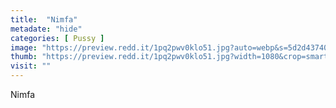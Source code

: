 ```yaml
---
title:  "Nimfa"
metadate: "hide"
categories: [ Pussy ]
image: "https://preview.redd.it/1pq2pwv0klo51.jpg?auto=webp&s=5d2d4374009f8b6325632db4f00697722e235b10"
thumb: "https://preview.redd.it/1pq2pwv0klo51.jpg?width=1080&crop=smart&auto=webp&s=b2704692e35c1fad4e9ced319c51a7ec21278853"
visit: ""
---
```

Nimfa
